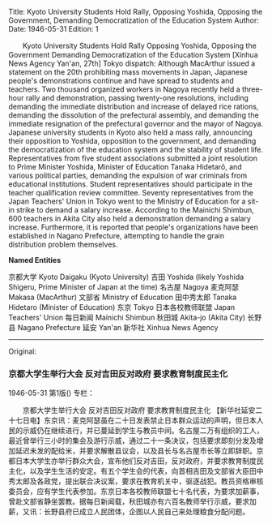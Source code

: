Title: Kyoto University Students Hold Rally, Opposing Yoshida, Opposing the Government, Demanding Democratization of the Education System
Author:
Date: 1946-05-31
Edition: 1

　　Kyoto University Students Hold Rally
    Opposing Yoshida, Opposing the Government
    Demanding Democratization of the Education System
    [Xinhua News Agency Yan'an, 27th] Tokyo dispatch: Although MacArthur issued a statement on the 20th prohibiting mass movements in Japan, Japanese people's demonstrations continue and have spread to students and teachers. Two thousand organized workers in Nagoya recently held a three-hour rally and demonstration, passing twenty-one resolutions, including demanding the immediate distribution and increase of delayed rice rations, demanding the dissolution of the prefectural assembly, and demanding the immediate resignation of the prefectural governor and the mayor of Nagoya. Japanese university students in Kyoto also held a mass rally, announcing their opposition to Yoshida, opposition to the government, and demanding the democratization of the education system and the stability of student life. Representatives from five student associations submitted a joint resolution to Prime Minister Yoshida, Minister of Education Tanaka Hidetarō, and various political parties, demanding the expulsion of war criminals from educational institutions. Student representatives should participate in the teacher qualification review committee. Seventy representatives from the Japan Teachers' Union in Tokyo went to the Ministry of Education for a sit-in strike to demand a salary increase. According to the Mainichi Shimbun, 600 teachers in Akita City also held a demonstration demanding a salary increase. Furthermore, it is reported that people's organizations have been established in Nagano Prefecture, attempting to handle the grain distribution problem themselves.

**Named Entities**

京都大学  Kyoto Daigaku (Kyoto University)
吉田    Yoshida (likely Yoshida Shigeru, Prime Minister of Japan at the time)
名古屋  Nagoya
麦克阿瑟  Makasa (MacArthur)
文部省  Ministry of Education
田中秀太郎  Tanaka Hidetaro (Minister of Education)
东京    Tokyo
日本各校教师联盟  Japan Teachers' Union
每日新闻  Mainichi Shimbun
秋田城  Akita-jo (Akita City)
长野县  Nagano Prefecture
延安    Yan'an
新华社  Xinhua News Agency



<hr /> 

Original: 


### 京都大学生举行大会  反对吉田反对政府  要求教育制度民主化

1946-05-31
第1版()
专栏：

　　京都大学生举行大会
    反对吉田反对政府
    要求教育制度民主化
    【新华社延安二十七日电】东京讯：麦克阿瑟虽在二十日发表禁止日本群众运动的声明，但日本人民的示威仍在继续进行，并已蔓延到学生与教员中间。名古屋二万有组织的工人，最近曾举行三小时的集会及游行示威，通过二十一条决议，包括要求即刻分发及增加延迟未发的配给米，并要求解散县议会，以及县长与名古屋市长等立即辞职。京都日本大学生亦举行群众大会，宣布他们反对吉田，反对政府，并要求教育制度民主化，以及学生生活的安定。有五个学生会的代表，向首相吉田及文部省大臣田中秀太郎及各政党，提出联合决议案，要求在教育机关中，驱逐战犯。教员资格审核委员会，应有学生代表参加。东京日本各校教师联盟七十名代表，为要求加薪事，曾赴文部省静坐罢教。据每日新闻载，秋田城亦有六百名教师举行示威，要求加薪，又讯：长野县府已成立人民团体，企图以人民自己来处理粮食分配问题。
